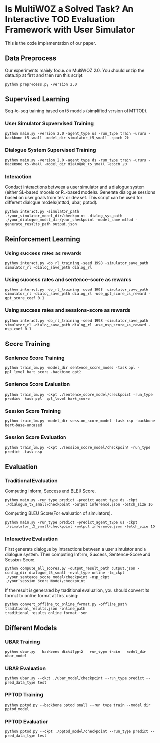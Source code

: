 # Is MultiWOZ a Solved Task? An Interactive TOD Evaluation Framework with User Simulator
This is the code implementation of our paper.
## Data Preprocess
Our experiments mainly focus on MultiWOZ 2.0.
You should unzip the data.zip at first and then run this script:
```
python preprocess.py -version 2.0
```

## Supervised Learning
Seq-to-seq training based on t5 models (simplified version of MTTOD).
### User Simulator Supvervised Training
```
python main.py -version 2.0 -agent_type us -run_type train -ururu -backbone t5-small -model_dir simulator_t5_small -epoch 20
```
### Dialogue System Supervised Training
```
python main.py -version 2.0 -agent_type ds -run_type train -ururu -backbone t5-small -model_dir dialogue_t5_small -epoch 20
```

### Interaction
Conduct interactions between a user simulator and a dialogue system (either SL-based models or RL-based models). Generate dialogue sessions based on user goals from test or dev set. This script can be used for different dialogue models(mttod, ubar, pptod).
```
python interact.py -simulator_path ./your_simulator_model_dir/checkpoint -dialog_sys_path ./your_dialogue_model_dir/your_checkpoint -model_name mttod -generate_results_path output.json
```

## Reinforcement Learning
### Using success rates as rewards
```
python interact.py -do_rl_training -seed 1998 -simulator_save_path simulator_rl -dialog_save_path dialog_rl
```
### Using success rates and sentence-score as rewards
```
python interact.py -do_rl_training -seed 1998 -simulator_save_path simulator_rl -dialog_save_path dialog_rl -use_gpt_score_as_reward -gpt_score_coef 0.1
```
### Using success rates and sessions-score as rewards
```
python interact.py -do_rl_training -seed 1998 -simulator_save_path simulator_rl -dialog_save_path dialog_rl -use_nsp_score_as_reward -nsp_coef 0.1
```

## Score Training
### Sentence Score Training
```
python train_lm.py -model_dir sentence_score_model -task ppl -ppl_level bart_score -backbone gpt2
```
### Sentence Score Evaluation
```
python train_lm.py -ckpt ./sentence_score_model/checkpoint -run_type predict -task ppl -ppl_level bart_score
```
### Session Score Training
```
python train_lm.py -model_dir session_score_model -task nsp -backbone bert-base-uncased
```
### Session Score Evaluation
```
python train_lm.py -ckpt ./session_score_model/checkpoint -run_type predict -task nsp
```

## Evaluation
### Traditional Evaluation
Computing Inform, Success and BLEU Score.
```
python main.py -run_type predict -predict_agent_type ds -ckpt ./dialogue_t5_small/checkpoint -output inference.json -batch_size 16
```
Computing BLEU Score(For evaluation of simulators).
```
python main.py -run_type predict -predict_agent_type us -ckpt ./simulator_t5_small/checkpoint -output inference.json -batch_size 16
```
### Interactive Evaluation
First generate dialogue by interactions between a user simulator and a dialogue system.
Then computing Inform, Success, Sentence-Score and Session-Score.  
```
python compute_all_scores.py -output_result_path output.json -config_dir dialogue_t5_small -eval_type online -lm_ckpt ./your_sentence_score_model/checkpoint -nsp_ckpt ./your_session_score_model/checkpoint
```
If the result is generated by traditional evaluation, you should convert its format to online format at first using:
```
python convert_offline_to_online_format.py -offline_path traditional_results.json -online_path traditional_results_online_format.json
```

## Different Models
### UBAR Training
```
python ubar.py --backbone distilgpt2 --run_type train --model_dir ubar_model 
```
### UBAR Evaluation
```
python ubar.py --ckpt ./ubar_model/checkpoint --run_type predict --pred_data_type test
```
### PPTOD Training
```
python pptod.py --backbone pptod_small --run_type train --model_dir pptod_model
```
### PPTOD Evaluation
```
python pptod.py --ckpt ./pptod_model/checkpoint --run_type predict --pred_data_type test
```
<!-- ### Galayx
We also incorporated Galaxy into our codes. However, our implementation did not achieve the performance reported in the original paper and thus we did not list the results of Galaxy in our paper.
#### Galaxy Training
```
python galaxy_finetune.py --save_dir galaxy_model_finetune
```
#### Galaxy Evluation
```
python galaxy_finetune.py --run_type predict
``` -->